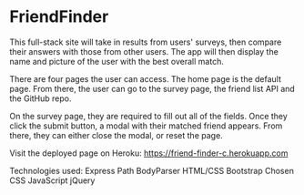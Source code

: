 # FriendFinder

This full-stack site will take in results from users' surveys, then compare their answers with those from other users. The app will then display the name and picture of the user with the best overall match.

There are four pages the user can access.  The home page is the default page.  From there, the user can go to the survey page, the friend list API and the GitHub repo.

On the survey page, they are required to fill out all of the fields.  Once they click the submit button, a modal with their matched friend appears.  From there, they can either close the modal, or reset the page.

Visit the deployed page on Heroku: https://friend-finder-c.herokuapp.com

Technologies used:
Express
Path
BodyParser
HTML/CSS
Bootstrap
Chosen CSS
JavaScript
jQuery